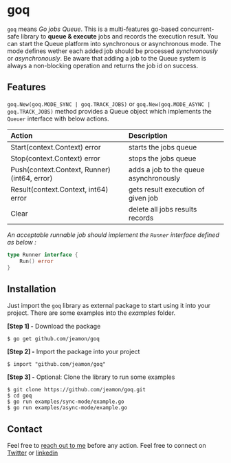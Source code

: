 # goq

`goq` means *Go jobs Queue*. This is a multi-features go-based concurrent-safe library to **queue & execute** jobs and records the execution result. You can start the Queue platform into synchronous or asynchronous mode.
The mode defines wether each added job should be processed *synchronously* or *asynchronously*. Be aware that adding a job to the Queue system is always a non-blocking operation and returns the job id on success. 

## Features

`goq.New(goq.MODE_SYNC | goq.TRACK_JOBS)` or `goq.New(goq.MODE_ASYNC | goq.TRACK_JOBS)` method provides a Queue object which implements the `Queuer` interface with below actions.

| Action | Description |
|:------ | :-------------------------------------- |
| Start(context.Context) error | starts the jobs queue |
| Stop(context.Context) error | stops the jobs queue |
| Push(context.Context, Runner) (int64, error) | adds a job to the queue asynchronously |
| Result(context.Context, int64) error | gets result execution of given job |
| Clear | delete all jobs results records |

*An acceptable runnable job should implement the `Runner` interface defined as below :*

```go
type Runner interface {
	Run() error
}
```

## Installation

Just import the `goq` library as external package to start using it into your project. There are some examples into the *examples* folder. 

**[Step 1] -** Download the package

```shell
$ go get github.com/jeamon/goq
```


**[Step 2] -** Import the package into your project

```shell
$ import "github.com/jeamon/goq"
```


**[Step 3] -** Optional: Clone the library to run some examples

```shell
$ git clone https://github.com/jeamon/goq.git
$ cd goq
$ go run examples/sync-mode/example.go
$ go run examples/async-mode/example.go
```

## Contact

Feel free to [reach out to me](https://blog.cloudmentor-scale.com/contact) before any action. Feel free to connect on [Twitter](https://twitter.com/jerome_amon) or [linkedin](https://www.linkedin.com/in/jeromeamon/)
